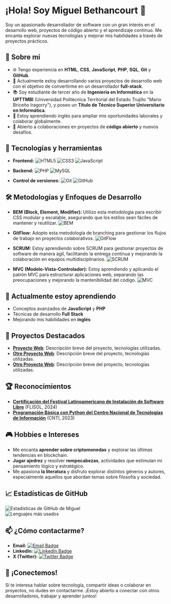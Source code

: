 # ¡Hola! Soy Miguel Bethancourt 👋

Soy un apasionado desarrollador de software con un gran interés en el desarrollo web, proyectos de código abierto y el aprendizaje continuo. Me encanta explorar nuevas tecnologías y mejorar mis habilidades a través de proyectos prácticos.

## 🚀 Sobre mí

- 🌐 Tengo experiencia en **HTML**, **CSS**, **JavaScript**, **PHP**, **SQL**, **Git** y **GitHub**.
- 💼 Actualmente estoy desarrollando varios proyectos de desarrollo web con el objetivo de convertirme en un desarrollador **full-stack**.
- 📚 Soy estudiante de tercer año de **Ingeniería en Informática** en la **UPTTMBI** (Universidad Politécnica Territorial del Estado Trujillo "Mario Briceño Iragorry"), y poseo un **Título de Técnico Superior Universitario en Informática**.
- 💬 Estoy aprendiendo inglés para ampliar mis oportunidades laborales y colaborar globalmente.
- 🤝 Abierto a colaboraciones en proyectos de **código abierto** y nuevos desafíos.

## 🔧 Tecnologías y herramientas

- **Frontend:** 
  ![HTML5](https://img.shields.io/badge/HTML5-%23E34F26.svg?style=flat&logo=html5&logoColor=white) 
  ![CSS3](https://img.shields.io/badge/CSS3-%231572B6.svg?style=flat&logo=css3&logoColor=white) 
  ![JavaScript](https://img.shields.io/badge/JavaScript-%23F7DF1E.svg?style=flat&logo=javascript&logoColor=black)

- **Backend:** 
  ![PHP](https://img.shields.io/badge/PHP-%23777BB4.svg?style=flat&logo=php&logoColor=white) 
  ![MySQL](https://img.shields.io/badge/MySQL-%234479A1.svg?style=flat&logo=mysql&logoColor=white)

- **Control de versiones:** 
  ![Git](https://img.shields.io/badge/Git-%23F14C28.svg?style=flat&logo=git&logoColor=white) 
  ![GitHub](https://img.shields.io/badge/GitHub-%23121011.svg?style=flat&logo=github&logoColor=white)

## 🛠 Metodologías y Enfoques de Desarrollo

- **BEM (Block, Element, Modifier):** Utilizo esta metodología para escribir CSS modular y escalable, asegurando que los estilos sean fáciles de mantener y reutilizar. ![BEM](https://img.shields.io/badge/BEM-%23E34F26.svg?style=flat&logo=html5&logoColor=white)

- **GitFlow:** Adopto esta metodología de branching para gestionar los flujos de trabajo en proyectos colaborativos. ![GitFlow](https://img.shields.io/badge/GitFlow-%23F14C28.svg?style=flat&logo=git&logoColor=white)

- **SCRUM:** Estoy aprendiendo sobre SCRUM para gestionar proyectos de software de manera ágil, facilitando la entrega continua y mejorando la colaboración en equipos multidisciplinarios. ![SCRUM](https://img.shields.io/badge/SCRUM-%23FF6F00.svg?style=flat&logo=scrum&logoColor=white)

- **MVC (Modelo-Vista-Controlador):** Estoy aprendiendo y aplicando el patrón MVC para estructurar aplicaciones web, separando las preocupaciones y mejorando la mantenibilidad del código. ![MVC](https://img.shields.io/badge/MVC-%23777BB4.svg?style=flat&logo=angular&logoColor=white)

## 🌱 Actualmente estoy aprendiendo

- Conceptos avanzados de **JavaScript** y **PHP**
- Técnicas de desarrollo **Full Stack**
- Mejorando mis habilidades en **inglés**

## 🚀 Proyectos Destacados

- **[Proyecto Web](enlace-a-tu-proyecto)**: Descripción breve del proyecto, tecnologías utilizadas.
- **[Otro Proyecto Web](enlace-a-tu-proyecto)**: Descripción breve del proyecto, tecnologías utilizadas.
- **[Otro Proyecto Web](enlace-a-tu-proyecto)**: Descripción breve del proyecto, tecnologías utilizadas.

## 🏆 Reconocimientos

- **[Certificación del Festival Latinoamericano de Instalación de Software Libre](https://github.com/MiguelB-Dev/MiguelB-dev/raw/main/Certificados/Certificado%20de%20FLISOL.pdf)** (FLISOL, 2024)
- **[Programación Básica con Python del Centro Nacional de Tecnologías de Información](https://github.com/MiguelB-Dev/MiguelB-dev/raw/main/Certificados/Certificado%20en%20Programaci%C3%B3n%20B%C3%A1sica%20con%20Python%20de%20CNTI.pdf)** (CNTI, 2023)

## 🎮 Hobbies e Intereses

- Me encanta **aprender sobre criptomonedas** y explorar las últimas tendencias en blockchain.
- **Jugar ajedrez** y resolver **rompecabezas**, actividades que estimulan mi pensamiento lógico y estratégico.
- Me apasiona **la literatura** y disfruto explorar distintos géneros y autores, especialmente aquellos que abordan temas sobre filosofía y sociedad.

## 📈 Estadísticas de GitHub

![Estadísticas de GitHub de Miguel](https://github-readme-stats.vercel.app/api?username=MiguelB-Dev&show_icons=true&theme=radical)  
![Lenguajes más usados](https://github-readme-stats.vercel.app/api/top-langs/?username=MiguelB-Dev&layout=compact&theme=radical)

## 📫 ¿Cómo contactarme?

- **Email:** [![Email Badge](https://img.shields.io/badge/Email-mbethancourt2005@gmail.com-blue?style=flat&logo=gmail&logoColor=white)](mailto:mbethancourt2005@gmail.com)
- **LinkedIn:** [![LinkedIn Badge](https://img.shields.io/badge/LinkedIn-MiguelB--Dev-blue?style=flat&logo=linkedin&logoColor=white)](https://www.linkedin.com/in/MiguelB-Dev)
- **X (Twitter):** [![Twitter Badge](https://img.shields.io/badge/Twitter-@MiguelBe_Dev-blue?style=flat&logo=x&logoColor=white)](https://x.com/@MiguelBe_dev)

## 💬 ¡Conectemos!

Si te interesa hablar sobre tecnología, compartir ideas o colaborar en proyectos, no dudes en contactarme. ¡Estoy abierto a conectar con otros desarrolladores, trabajar y aprender juntos!
